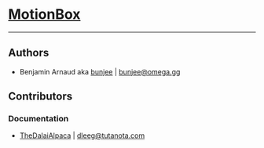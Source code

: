 # [MotionBox](https://omega.gg/MotionBox)
---

## Authors

- Benjamin Arnaud aka [bunjee](https://bunjee.me) | <bunjee@omega.gg>


## Contributors

### Documentation

- [TheDalaiAlpaca](https://github.com/TheDalaiAlpaca) | <dleeg@tutanota.com>

